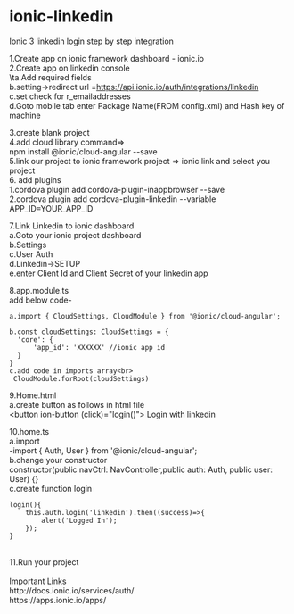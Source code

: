 # ionic-linkedin
Ionic 3 linkedin login step by step integration


	
1.Create app on ionic framework dashboard - ionic.io<br>
2.Create app on linkedin console<br>
	\ta.Add required fields<br>
	b.setting->redirect url =https://api.ionic.io/auth/integrations/linkedin<br>
	c.set check for r_emailaddresses<br>
	d.Goto mobile tab enter Package Name(FROM config.xml) and Hash key of machine <br>

3.create blank project<br>
4.add cloud library command=> <br>
  npm install @ionic/cloud-angular --save<br>
5.link our project to ionic framework project => ionic link and select you project<br>
6. add plugins<br>
	1.cordova plugin add cordova-plugin-inappbrowser --save<br>
	2.cordova plugin add cordova-plugin-linkedin --variable APP_ID=YOUR_APP_ID<br>

7.Link Linkedin to ionic dashboard<br>
	a.Goto your ionic project dashboard<br>
	b.Settings<br>
	c.User Auth<br>
	d.Linkedin->SETUP<br>
	e.enter Client Id and Client Secret of your linkedin app<br>

8.app.module.ts<br>
	add below code-<br>

	a.import { CloudSettings, CloudModule } from '@ionic/cloud-angular';

	b.const cloudSettings: CloudSettings = {
	  'core': {
	      'app_id': 'XXXXXX' //ionic app id
	  }
	}
	c.add code in imports array<br>
	 CloudModule.forRoot(cloudSettings)




9.Home.html<br>
	a.create button as follows in html file<br>
	<button ion-button (click)="login()"> Login with linkedin</button><br>

10.home.ts<br>
	a.import <br>
	-import { Auth, User } from '@ionic/cloud-angular';<br>
	b.change your constructor<br>
	 constructor(public navCtrl: NavController,public auth: Auth, public user: User) {}<br>
	c.create function login<br>

	login(){  	
  		this.auth.login('linkedin').then((success)=>{
  			alert('Logged In');
  		});
  	}
<br>
11.Run your project<br>
	<br>
Important Links<br>
http://docs.ionic.io/services/auth/<br>
https://apps.ionic.io/apps/
